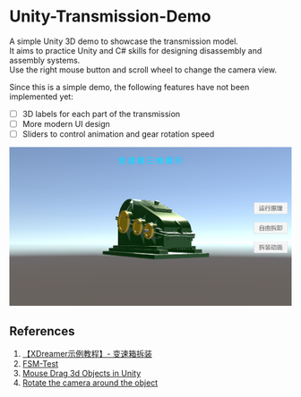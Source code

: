 # Unity-Transmission-Demo
A simple Unity 3D demo to showcase the transmission model.  
It aims to practice Unity and C# skills for designing disassembly and assembly systems.  
Use the right mouse button and scroll wheel to change the camera view.

Since this is a simple demo, the following features have not been implemented yet:
- [ ] 3D labels for each part of the transmission
- [ ] More modern UI design
- [ ] Sliders to control animation and gear rotation speed

![game_scene](Transmision-Demo.png)
## References
1. [【XDreamer示例教程】- 变速箱拆装](https://www.bilibili.com/video/BV1LJ411j7Cg)
2. [FSM-Test](https://github.com/USuperMe/FSM-Test)
3. [Mouse Drag 3d Objects in Unity](https://gist.github.com/seferciogluecce/132e136ed71834143100f14b9b86b9fa)
4. [Rotate the camera around the object](https://discussions.unity.com/t/rotate-the-camera-around-the-object/412472/28)
